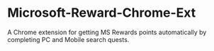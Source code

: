 # Microsoft-Reward-Chrome-Ext
A Chrome extension for getting MS Rewards points automatically by completing PC and Mobile search quests.
